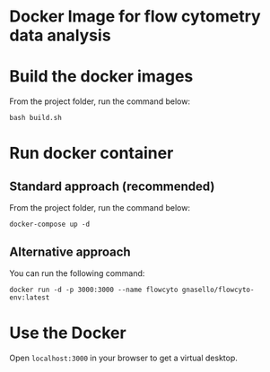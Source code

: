 # Docker Image for flow cytometry data analysis

# Build the docker images

From the project folder, run the command below:

```bash build.sh```

# Run docker container

## Standard approach (recommended)

From the project folder, run the command below:

```docker-compose up -d```

## Alternative approach

You can run the following command:

```docker run -d -p 3000:3000 --name flowcyto gnasello/flowcyto-env:latest```

# Use the Docker

Open ```localhost:3000``` in your browser to get a virtual desktop.